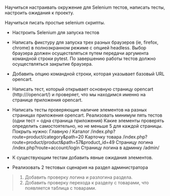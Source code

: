 Научиться настраивать окружение для Selenium тестов, написать тесты, настроить ожидания к проекту. 

Научиться писать простые selenium скрипты.

+ Настроить Selenium для запуска тестов

+ Написать фикстуру для запуска трех разных браузеров (ie, firefox, chrome) в полноэкранном режиме с опцией headless. 
Выбор браузера должен осуществляться путем передачи аргумента командной строки pytest. 
По завершению работы тестов должно осуществляться закрытие браузера.

+ Добавить опцию командной строки, которая указывает базовый URL opencart.

+ Написать тест, который открывает основную страницу opencart (http:///opencart/) и проверяет, что мы находимся именно на странице приложения opencart.

+ Написать тесты проверяющие наличие элементов на разных страницах приложения opencart. Реализовать минимум пять тестов (одни тест = одна страница приложения) 
Какие элементы проверять определить самостоятельно, но не меньше 5 для каждой страницы. 
Покрыть нужно: Главную / Каталог /index.php?route=product/category&path=20 Карточку товара /index.php?route=product/product&path=57&product_id=49 Страницу логина /index.php?route=account/login Страницу логина в админку /admin/
    
+ К существующим тестам добавить явные ожидания элементов.

+ Реализовать 2 тестовых сценария на раздел администратора
> 1. Добавить проверку логина и разлогина раздела.
> 2. Добавить проверку перехода к разделу с товарами, что появляется таблица с товарами.
